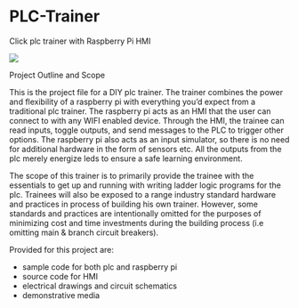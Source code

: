 # PLC-Trainer
Click plc trainer with Raspberry Pi HMI

![](trainerOpened.gif)

Project Outline and Scope

This is the project file for a DIY plc trainer.  The trainer combines the power and flexibility of a raspberry pi with everything you’d expect from a traditional plc trainer.  The raspberry pi acts as an HMI that the user can connect to with any WIFI enabled device.  Through the HMI, the trainee can read inputs, toggle outputs, and send messages to the PLC to trigger other options.  The raspberry pi also acts as an input simulator, so there is no need for additional hardware in the form of sensors etc.  All the outputs from the plc merely energize leds to ensure a safe learning environment.

The scope of this trainer is to primarily provide the trainee with the essentials to get up and running with writing ladder logic programs for the plc.  Trainees will also be exposed to a range industry standard hardware and practices in process of building his own trainer.  However, some standards and practices are intentionally omitted for the purposes of minimizing cost and time investments during the building process (i.e omitting main & branch circuit breakers).

Provided for this project are:
- sample code for both plc and raspberry pi
- source code for HMI
- electrical drawings and circuit schematics
- demonstrative  media


